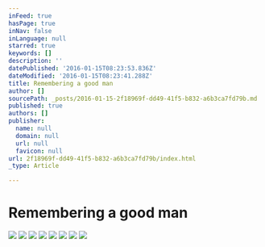 ```yaml
---
inFeed: true
hasPage: true
inNav: false
inLanguage: null
starred: true
keywords: []
description: ''
datePublished: '2016-01-15T08:23:53.836Z'
dateModified: '2016-01-15T08:23:41.288Z'
title: Remembering a good man
author: []
sourcePath: _posts/2016-01-15-2f18969f-dd49-41f5-b832-a6b3ca7fd79b.md
published: true
authors: []
publisher:
  name: null
  domain: null
  url: null
  favicon: null
url: 2f18969f-dd49-41f5-b832-a6b3ca7fd79b/index.html
_type: Article

---
```

# Remembering a good man
![](https://the-grid-user-content.s3-us-west-2.amazonaws.com/827734f3-80a0-4091-b6e1-0bce50881b12.jpg)
![](https://the-grid-user-content.s3-us-west-2.amazonaws.com/87cf508d-e258-4a7d-bef0-85f466db4a19.jpg)
![](https://the-grid-user-content.s3-us-west-2.amazonaws.com/a8ac539e-8b8c-4a0a-924c-c5d0be46ac49.jpg)
![](https://the-grid-user-content.s3-us-west-2.amazonaws.com/c5a6484b-036d-4f58-836b-1b823b8cb536.jpg)
![](https://the-grid-user-content.s3-us-west-2.amazonaws.com/1451b202-03e7-443a-a4b2-5c06264a2da6.jpg)
![](https://the-grid-user-content.s3-us-west-2.amazonaws.com/2631f9dd-325e-46fe-8ab4-552db059c392.jpg)
![](https://the-grid-user-content.s3-us-west-2.amazonaws.com/83530ca8-a3a4-4364-8f2e-c1b594963647.jpg)
![](https://the-grid-user-content.s3-us-west-2.amazonaws.com/92d975c6-19f8-40c9-9035-1f604fd9e0a2.jpg)